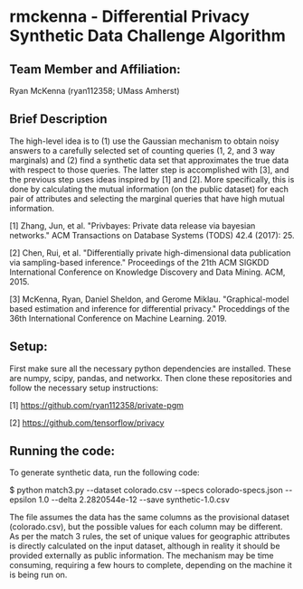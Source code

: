 # rmckenna - Differential Privacy Synthetic Data Challenge Algorithm

## Team Member and Affiliation: 
Ryan McKenna (ryan112358; UMass Amherst)

## Brief Description
The high-level idea is to (1) use the Gaussian mechanism to obtain noisy answers to a carefully selected set of counting queries (1, 2, and 3 way marginals) and (2) find a synthetic data set that approximates the true data with respect to those queries.  The latter step is accomplished with [3], and the previous step uses ideas inspired by [1] and [2].  More specifically, this is done by calculating the mutual information (on the public dataset) for each pair of attributes and selecting the marginal queries that have high mutual information. 

[1] Zhang, Jun, et al. "Privbayes: Private data release via bayesian networks." ACM Transactions on Database Systems (TODS) 42.4 (2017): 25.

[2] Chen, Rui, et al. "Differentially private high-dimensional data publication via sampling-based inference." Proceedings of the 21th ACM SIGKDD International Conference on Knowledge Discovery and Data Mining. ACM, 2015.

[3] McKenna, Ryan, Daniel Sheldon, and Gerome Miklau. "Graphical-model based estimation and inference for differential privacy." Proceddings of the 36th International Conference on Machine Learning. 2019.

## Setup:
First make sure all the necessary python dependencies are installed.  These are numpy, scipy, pandas, and networkx.  Then clone these repositories and follow the necessary setup instructions: 

[1] https://github.com/ryan112358/private-pgm

[2] https://github.com/tensorflow/privacy


## Running the code:
To generate synthetic data, run the following code:

$ python match3.py --dataset colorado.csv --specs colorado-specs.json --epsilon 1.0 --delta 2.2820544e-12 --save synthetic-1.0.csv

The file assumes the data has the same columns as the provisional dataset (colorado.csv), but the possible values for each column may be different.  As per the match 3 rules, the set of unique values for geographic attributes is directly calculated on the input dataset, although in reality it should be provided externally as public information.  The mechanism may be time consuming, requiring a few hours to complete, depending on the machine it is being run on.
